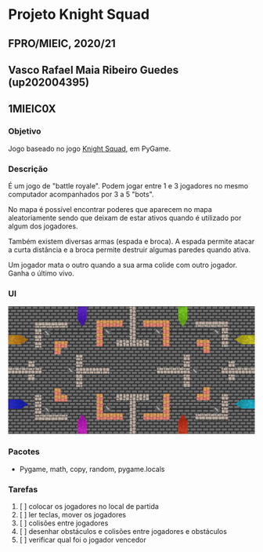 # Projeto Knight Squad
## FPRO/MIEIC, 2020/21
## Vasco Rafael Maia Ribeiro Guedes (up202004395)
## 1MIEIC0X

### Objetivo

Jogo baseado no jogo [Knight Squad](https://store.steampowered.com/app/294000/Knight_Squad/), em PyGame.

### Descrição

É um jogo de "battle royale". Podem jogar entre 1 e 3 jogadores no mesmo computador acompanhados por 3 a 5 "bots".

No mapa é possível encontrar poderes que aparecem no mapa aleatoriamente sendo que deixam de estar ativos quando é utilizado por algum dos jogadores.

Também existem diversas armas (espada e broca). A espada permite atacar a curta distância e a broca permite destruir algumas paredes quando ativa.

Um jogador mata o outro quando a sua arma colide com outro jogador. Ganha o último vivo.

### UI

![UI](UI.jpg)

### Pacotes

- Pygame, math, copy, random, pygame.locals

### Tarefas

1. [ ] colocar os jogadores no local de partida
1. [ ] ler teclas, mover os jogadores
1. [ ] colisões entre jogadores
1. [ ] desenhar obstáculos e colisões entre jogadores e obstáculos
1. [ ] verificar qual foi o jogador vencedor
